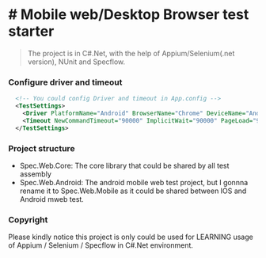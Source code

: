 # # Mobile web/Desktop Browser test starter

> The project is in C#.Net, with the help of Appium/Selenium(.net version), NUnit and Specflow.  

### Configure driver and timeout
```xml
  <!-- You could config Driver and timeout in App.config -->
  <TestSettings>
    <Driver PlatformName="Android" BrowserName="Chrome" DeviceName="Android Emulator" ServerUrl="http://localhost:4723/wd/hub"></Driver>
    <Timeout NewCommandTimeout="90000" ImplicitWait="90000" PageLoad="90000"></Timeout>
  </TestSettings>
```
### Project structure
* Spec.Web.Core: The core library that could be shared by all test assembly
* Spec.Web.Android: The android mobile web test project, but I gonnna rename it to Spec.Web.Mobile as it could be shared between IOS and Android mweb test.

### Copyright
Please kindly notice this project is only could be used for LEARNING usage of Appium / Selenium / Specflow in C#.Net environment.
